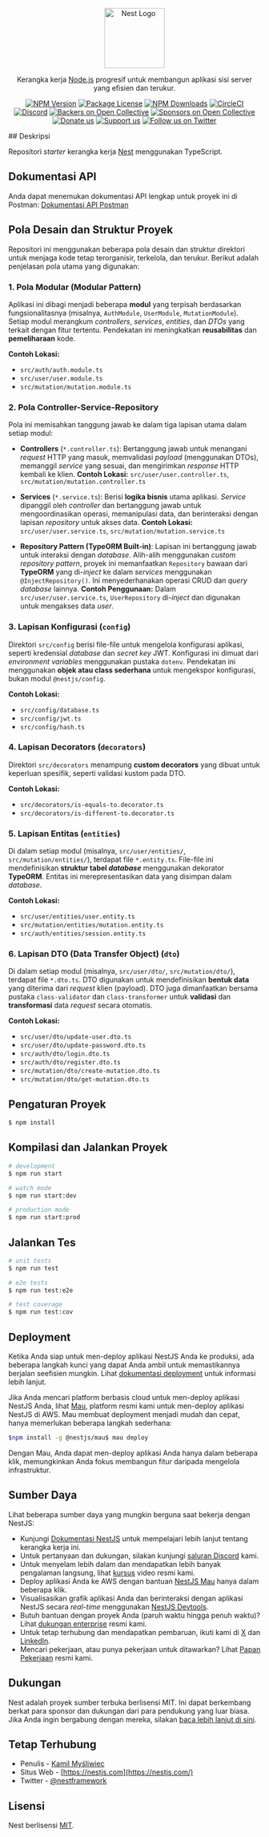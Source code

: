 <p align="center">
  <a href="http://nestjs.com/" target="blank"><img src="https://nestjs.com/img/logo-small.svg" width="120" alt="Nest Logo" /></a>
</p>

[circleci-image]: https://img.shields.io/circleci/build/github/nestjs/nest/master?token=abc123def456
[circleci-url]: https://circleci.com/gh/nestjs/nest

  <p align="center">Kerangka kerja <a href="http://nodejs.org" target="_blank">Node.js</a> progresif untuk membangun aplikasi sisi server yang efisien dan terukur.</p>
    <p align="center">
<a href="https://www.npmjs.com/~nestjscore" target="_blank"><img src="https://img.shields.io/npm/v/@nestjs/core.svg" alt="NPM Version" /></a>
<a href="https://www.npmjs.com/~nestjscore" target="_blank"><img src="https://img.shields.io/npm/l/@nestjs/core.svg" alt="Package License" /></a>
<a href="https://www.npmjs.com/~nestjscore" target="_blank"><img src="https://img.shields.io/npm/dm/@nestjs/common.svg" alt="NPM Downloads" /></a>
<a href="https://circleci.com/gh/nestjs/nest" target="_blank"><img src="https://img.shields.io/circleci/build/github/nestjs/nest/master" alt="CircleCI" /></a>
<a href="https://discord.gg/G7Qnnhy" target="_blank"><img src="https://img.shields.io/badge/discord-online-brightgreen.svg" alt="Discord"/></a>
<a href="https://opencollective.com/nest#backer" target="_blank"><img src="https://opencollective.com/nest/backers/badge.svg" alt="Backers on Open Collective" /></a>
<a href="https://opencollective.com/nest#sponsor" target="_blank"><img src="https://opencollective.com/nest/sponsors/badge.svg" alt="Sponsors on Open Collective" /></a>
  <a href="https://paypal.me/kamilmysliwiec" target="_blank"><img src="https://img.shields.io/badge/Donate-PayPal-ff3f59.svg" alt="Donate us"/></a>
    <a href="https://opencollective.com/nest#sponsor"  target="_blank"><img src="https://img.shields.io/badge/Support%20us-Open%20Collective-41B883.svg" alt="Support us"></a>
  <a href="https://twitter.com/nestframework" target="_blank"><img src="https://img.shields.io/twitter/follow/nestframework.svg?style=social&label=Follow" alt="Follow us on Twitter"></a>
</p>
  ## Deskripsi

Repositori *starter* kerangka kerja [Nest](https://github.com/nestjs/nest) menggunakan TypeScript.

## Dokumentasi API

Anda dapat menemukan dokumentasi API lengkap untuk proyek ini di Postman:
[Dokumentasi API Postman](https://documenter.getpostman.com/view/44671713/2sB3Wjz3pW#be85099c-f34f-480e-95c7-d6b9aa99842e)

## Pola Desain dan Struktur Proyek

Repositori ini menggunakan beberapa pola desain dan struktur direktori untuk menjaga kode tetap terorganisir, terkelola, dan terukur. Berikut adalah penjelasan pola utama yang digunakan:

### 1. Pola Modular (Modular Pattern)

Aplikasi ini dibagi menjadi beberapa **modul** yang terpisah berdasarkan fungsionalitasnya (misalnya, `AuthModule`, `UserModule`, `MutationModule`). Setiap modul merangkum *controllers*, *services*, *entities*, dan *DTOs* yang terkait dengan fitur tertentu. Pendekatan ini meningkatkan **reusabilitas** dan **pemeliharaan** kode.

**Contoh Lokasi:**
* `src/auth/auth.module.ts`
* `src/user/user.module.ts`
* `src/mutation/mutation.module.ts`

### 2. Pola Controller-Service-Repository

Pola ini memisahkan tanggung jawab ke dalam tiga lapisan utama dalam setiap modul:

* **Controllers** (`*.controller.ts`): Bertanggung jawab untuk menangani *request* HTTP yang masuk, memvalidasi *payload* (menggunakan DTOs), memanggil *service* yang sesuai, dan mengirimkan *response* HTTP kembali ke klien.
    **Contoh Lokasi:** `src/user/user.controller.ts`, `src/mutation/mutation.controller.ts`

* **Services** (`*.service.ts`): Berisi **logika bisnis** utama aplikasi. *Service* dipanggil oleh *controller* dan bertanggung jawab untuk mengoordinasikan operasi, memanipulasi data, dan berinteraksi dengan lapisan *repository* untuk akses data.
    **Contoh Lokasi:** `src/user/user.service.ts`, `src/mutation/mutation.service.ts`

* **Repository Pattern (TypeORM Built-in)**: Lapisan ini bertanggung jawab untuk interaksi dengan *database*. Alih-alih menggunakan *custom repository pattern*, proyek ini memanfaatkan `Repository` bawaan dari **TypeORM** yang di-*inject* ke dalam *services* menggunakan `@InjectRepository()`. Ini menyederhanakan operasi CRUD dan *query database* lainnya.
    **Contoh Penggunaan:** Dalam `src/user/user.service.ts`, `UserRepository` di-*inject* dan digunakan untuk mengakses data *user*.

### 3. Lapisan Konfigurasi (`config`)

Direktori `src/config` berisi file-file untuk mengelola konfigurasi aplikasi, seperti kredensial *database* dan *secret key* JWT. Konfigurasi ini dimuat dari *environment variables* menggunakan pustaka `dotenv`. Pendekatan ini menggunakan **objek atau class sederhana** untuk mengekspor konfigurasi, bukan modul `@nestjs/config`.

**Contoh Lokasi:**
* `src/config/database.ts`
* `src/config/jwt.ts`
* `src/config/hash.ts`

### 4. Lapisan Decorators (`decorators`)

Direktori `src/decorators` menampung **custom decorators** yang dibuat untuk keperluan spesifik, seperti validasi kustom pada DTO.

**Contoh Lokasi:**
* `src/decorators/is-equals-to.decorator.ts`
* `src/decorators/is-different-to.decorator.ts`

### 5. Lapisan Entitas (`entities`)

Di dalam setiap modul (misalnya, `src/user/entities/`, `src/mutation/entities/`), terdapat file `*.entity.ts`. File-file ini mendefinisikan **struktur tabel *database*** menggunakan dekorator **TypeORM**. Entitas ini merepresentasikan data yang disimpan dalam *database*.

**Contoh Lokasi:**
* `src/user/entities/user.entity.ts`
* `src/mutation/entities/mutation.entity.ts`
* `src/auth/entities/session.entity.ts`

### 6. Lapisan DTO (Data Transfer Object) (`dto`)

Di dalam setiap modul (misalnya, `src/user/dto/`, `src/mutation/dto/`), terdapat file `*.dto.ts`. DTO digunakan untuk mendefinisikan **bentuk data** yang diterima dari *request* klien (payload). DTO juga dimanfaatkan bersama pustaka `class-validator` dan `class-transformer` untuk **validasi** dan **transformasi** data *request* secara otomatis.

**Contoh Lokasi:**
* `src/user/dto/update-user.dto.ts`
* `src/user/dto/update-password.dto.ts`
* `src/auth/dto/login.dto.ts`
* `src/auth/dto/register.dto.ts`
* `src/mutation/dto/create-mutation.dto.ts`
* `src/mutation/dto/get-mutation.dto.ts`

## Pengaturan Proyek

```bash
$ npm install
````

## Kompilasi dan Jalankan Proyek

```bash
# development
$ npm run start

# watch mode
$ npm run start:dev

# production mode
$ npm run start:prod
```

## Jalankan Tes

```bash
# unit tests
$ npm run test

# e2e tests
$ npm run test:e2e

# test coverage
$ npm run test:cov
```

## Deployment

Ketika Anda siap untuk men-deploy aplikasi NestJS Anda ke produksi, ada beberapa langkah kunci yang dapat Anda ambil untuk memastikannya berjalan seefisien mungkin. Lihat [dokumentasi deployment](https://docs.nestjs.com/deployment) untuk informasi lebih lanjut.

Jika Anda mencari platform berbasis cloud untuk men-deploy aplikasi NestJS Anda, lihat [Mau](https://mau.nestjs.com), platform resmi kami untuk men-deploy aplikasi NestJS di AWS. Mau membuat deployment menjadi mudah dan cepat, hanya memerlukan beberapa langkah sederhana:

```bash
$npm install -g @nestjs/mau$ mau deploy
```

Dengan Mau, Anda dapat men-deploy aplikasi Anda hanya dalam beberapa klik, memungkinkan Anda fokus membangun fitur daripada mengelola infrastruktur.

## Sumber Daya

Lihat beberapa sumber daya yang mungkin berguna saat bekerja dengan NestJS:

  - Kunjungi [Dokumentasi NestJS](https://docs.nestjs.com) untuk mempelajari lebih lanjut tentang kerangka kerja ini.
  - Untuk pertanyaan dan dukungan, silakan kunjungi [saluran Discord](https://discord.gg/G7Qnnhy) kami.
  - Untuk menyelam lebih dalam dan mendapatkan lebih banyak pengalaman langsung, lihat [kursus](https://courses.nestjs.com/) video resmi kami.
  - Deploy aplikasi Anda ke AWS dengan bantuan [NestJS Mau](https://mau.nestjs.com) hanya dalam beberapa klik.
  - Visualisasikan grafik aplikasi Anda dan berinteraksi dengan aplikasi NestJS secara *real-time* menggunakan [NestJS Devtools](https://devtools.nestjs.com).
  - Butuh bantuan dengan proyek Anda (paruh waktu hingga penuh waktu)? Lihat [dukungan enterprise](https://enterprise.nestjs.com) resmi kami.
  - Untuk tetap terhubung dan mendapatkan pembaruan, ikuti kami di [X](https://x.com/nestframework) dan [LinkedIn](https://linkedin.com/company/nestjs).
  - Mencari pekerjaan, atau punya pekerjaan untuk ditawarkan? Lihat [Papan Pekerjaan](https://jobs.nestjs.com) resmi kami.

## Dukungan

Nest adalah proyek sumber terbuka berlisensi MIT. Ini dapat berkembang berkat para sponsor dan dukungan dari para pendukung yang luar biasa. Jika Anda ingin bergabung dengan mereka, silakan [baca lebih lanjut di sini](https://docs.nestjs.com/support).

## Tetap Terhubung

  - Penulis - [Kamil Myśliwiec](https://twitter.com/kammysliwiec)
  - Situs Web - [https://nestjs.com](https://nestjs.com/)
  - Twitter - [@nestframework](https://twitter.com/nestframework)

## Lisensi

Nest berlisensi [MIT](https://github.com/nestjs/nest/blob/master/LICENSE).

```
```
